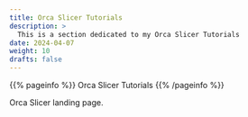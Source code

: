 ```yaml
---
title: Orca Slicer Tutorials
description: >
  This is a section dedicated to my Orca Slicer Tutorials
date: 2024-04-07
weight: 10
drafts: false
---
```


{{% pageinfo %}}
Orca Slicer Tutorials
{{% /pageinfo %}}

Orca Slicer landing page.

